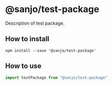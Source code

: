# @sanjo/test-package

Description of test package.

## How to install

```
npm install --save '@sanjo/test-package'
```

## How to use

```js
import testPackage from "@sanjo/test-package"
```
